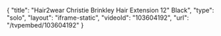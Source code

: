 {
    "title": "Hair2wear Christie Brinkley Hair Extension  12\" Black",
    "type": "solo",
    "layout": "iframe-static",
    "videoId": "103604192",
    "url": "\/tvpembed\/103604192"
}